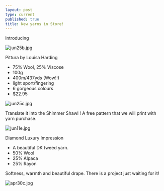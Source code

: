 ```yaml
---
layout: post
type: current
published: true
title: New yarns in Store!
---
```

Introducing

![jun25b.jpg]({{site.baseurl}}/news/img/jun25b.jpg)

Pittura by Louisa Harding

- 75% Wool, 25% Viscose
- 100g
- 400m/437yds  (Wow!!)
- light sport/fingering
- 6 gorgeous colours
- $22.95

![jun25c.jpg]({{site.baseurl}}/news/img/jun25c.jpg)
 
Translate it into the Shimmer Shawl !  A free pattern that we will print with yarn purchase.

<div class="clearfix"></div>

![jun11e.jpg]({{site.baseurl}}/news/img/jun11e.jpg)

Diamond Luxury Impression
 
- A beautiful DK tweed yarn.
- 50% Wool
- 25% Alpaca
- 25% Rayon

Softness, warmth and beautiful drape.  There is a project just waiting for it!

<div class="clearfix"></div>

![apr30c.jpg]({{site.baseurl}}/news/img/apr30c.jpg)

